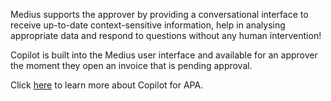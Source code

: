Medius supports the approver by providing a conversational interface to receive up-to-date context-sensitive information, help in analysing appropriate data and respond to questions without any human intervention! 

Copilot is built into the Medius user interface and available for an approver the moment they open an invoice that is pending approval.

Click [here](https://success.medius.com/documentation/user_guide/medius_copilot/) to learn more about Copilot for APA.

<ActivateModule deploymentTask="Activate_Copilot_for_APA_in_Production"/>
